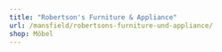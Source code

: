 ```yaml
---
title: "Robertson's Furniture & Appliance"
url: /mansfield/robertsons-furniture-und-appliance/
shop: Möbel
---
```

